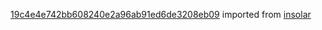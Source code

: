 [19c4e4e742bb608240e2a96ab91ed6de3208eb09](https://github.com/insolar/insolar/commit/19c4e4e742bb608240e2a96ab91ed6de3208eb09) imported from [insolar](https://github.com/insolar/insolar)
